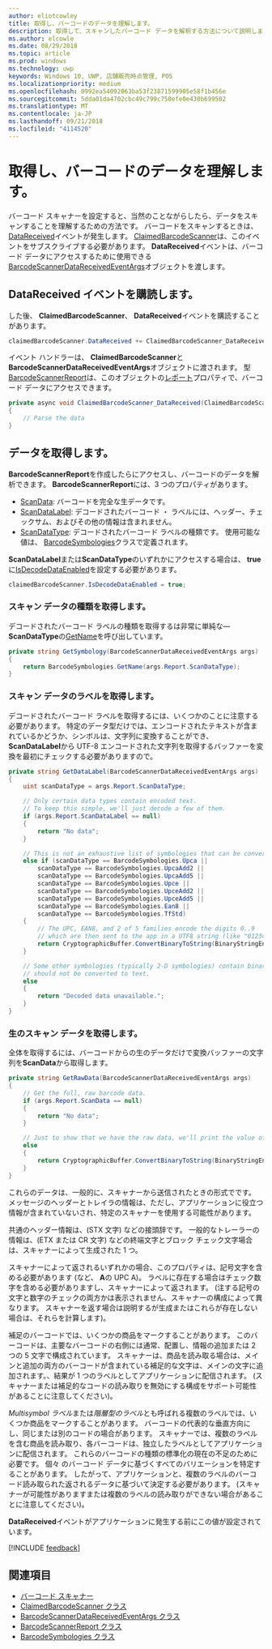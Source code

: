 ```yaml
---
author: eliotcowley
title: 取得し、バーコードのデータを理解します。
description: 取得して、スキャンしたバーコード データを解釈する方法について説明します。
ms.author: elcowle
ms.date: 08/29/2018
ms.topic: article
ms.prod: windows
ms.technology: uwp
keywords: Windows 10, UWP, 店舗販売時点管理, POS
ms.localizationpriority: medium
ms.openlocfilehash: 0992ea54092063ba53f23871599905e58f1b456e
ms.sourcegitcommit: 5dda01da4702cbc49c799c750efe0e430b699502
ms.translationtype: MT
ms.contentlocale: ja-JP
ms.lasthandoff: 09/21/2018
ms.locfileid: "4114520"
---
```

# <a name="obtain-and-understand-barcode-data"></a>取得し、バーコードのデータを理解します。

バーコード スキャナーを設定すると、当然のことながらしたら、データをスキャンすることを理解するための方法です。 バーコードをスキャンするときは、 [DataReceived](https://docs.microsoft.com/uwp/api/windows.devices.pointofservice.claimedbarcodescanner.datareceived)イベントが発生します。 [ClaimedBarcodeScanner](https://docs.microsoft.com/uwp/api/windows.devices.pointofservice.claimedbarcodescanner)は、このイベントをサブスクライブする必要があります。 **DataReceived**イベントは、バーコード データにアクセスするために使用できる[BarcodeScannerDataReceivedEventArgs](https://docs.microsoft.com/uwp/api/windows.devices.pointofservice.barcodescannerdatareceivedeventargs)オブジェクトを渡します。

## <a name="subscribe-to-the-datareceived-event"></a>DataReceived イベントを購読します。

した後、 **ClaimedBarcodeScanner**、 **DataReceived**イベントを購読することがあります。

```cs
claimedBarcodeScanner.DataReceived += ClaimedBarcodeScanner_DataReceived;
```

イベント ハンドラーは、 **ClaimedBarcodeScanner**と**BarcodeScannerDataReceivedEventArgs**オブジェクトに渡されます。 型[BarcodeScannerReport](https://docs.microsoft.com/uwp/api/windows.devices.pointofservice.barcodescannerreport)は、このオブジェクトの[レポート](https://docs.microsoft.com/uwp/api/windows.devices.pointofservice.barcodescannerdatareceivedeventargs.report#Windows_Devices_PointOfService_BarcodeScannerDataReceivedEventArgs_Report)プロパティで、バーコード データにアクセスできます。

```cs
private async void ClaimedBarcodeScanner_DataReceived(ClaimedBarcodeScanner sender, BarcodeScannerDataReceivedEventArgs args)
{
    // Parse the data
}
```

## <a name="get-the-data"></a>データを取得します。

**BarcodeScannerReport**を作成したらにアクセスし、バーコードのデータを解析できます。 **BarcodeScannerReport**には、3 つのプロパティがあります。

* [ScanData](https://docs.microsoft.com/uwp/api/windows.devices.pointofservice.barcodescannerreport.scandata): バーコードを完全な生データです。
* [ScanDataLabel](https://docs.microsoft.com/uwp/api/windows.devices.pointofservice.barcodescannerreport.scandatalabel): デコードされたバーコード ・ ラベルには、ヘッダー、チェックサム、およびその他の情報は含まれません。
* [ScanDataType](https://docs.microsoft.com/uwp/api/windows.devices.pointofservice.barcodescannerreport.scandatatype): デコードされたバーコード ラベルの種類です。 使用可能な値は、 [BarcodeSymbologies](https://docs.microsoft.com/uwp/api/windows.devices.pointofservice.barcodesymbologies)クラスで定義されます。

**ScanDataLabel**または**ScanDataType**のいずれかにアクセスする場合は、 **true**に[IsDecodeDataEnabled](https://docs.microsoft.com/uwp/api/windows.devices.pointofservice.claimedbarcodescanner.isdecodedataenabled#Windows_Devices_PointOfService_ClaimedBarcodeScanner_IsDecodeDataEnabled)を設定する必要があります。

```cs
claimedBarcodeScanner.IsDecodeDataEnabled = true;
```

### <a name="get-the-scan-data-type"></a>スキャン データの種類を取得します。

デコードされたバーコード ラベルの種類を取得するは非常に単純な&mdash; **ScanDataType**の[GetName](https://docs.microsoft.com/uwp/api/windows.devices.pointofservice.barcodesymbologies.getname)を呼び出しています。

```cs
private string GetSymbology(BarcodeScannerDataReceivedEventArgs args)
{
    return BarcodeSymbologies.GetName(args.Report.ScanDataType);
}
```

### <a name="get-the-scan-data-label"></a>スキャン データのラベルを取得します。

デコードされたバーコード ラベルを取得するには、いくつかのことに注意する必要があります。 特定のデータ型だけでは、エンコードされたテキストが含まれているかどうか、シンボルは、文字列に変換することができ、 **ScanDataLabel**から UTF-8 エンコードされた文字列を取得するバッファーを変換を最初にチェックする必要がありますので。

```cs
private string GetDataLabel(BarcodeScannerDataReceivedEventArgs args)
{
    uint scanDataType = args.Report.ScanDataType;

    // Only certain data types contain encoded text.
    // To keep this simple, we'll just decode a few of them.
    if (args.Report.ScanDataLabel == null)
    {
        return "No data";
    }

    // This is not an exhaustive list of symbologies that can be converted to a string.
    else if (scanDataType == BarcodeSymbologies.Upca ||
        scanDataType == BarcodeSymbologies.UpcaAdd2 ||
        scanDataType == BarcodeSymbologies.UpcaAdd5 ||
        scanDataType == BarcodeSymbologies.Upce ||
        scanDataType == BarcodeSymbologies.UpceAdd2 ||
        scanDataType == BarcodeSymbologies.UpceAdd5 ||
        scanDataType == BarcodeSymbologies.Ean8 ||
        scanDataType == BarcodeSymbologies.TfStd)
    {
        // The UPC, EAN8, and 2 of 5 families encode the digits 0..9
        // which are then sent to the app in a UTF8 string (like "01234").
        return CryptographicBuffer.ConvertBinaryToString(BinaryStringEncoding.Utf8, args.Report.ScanDataLabel);
    }

    // Some other symbologies (typically 2-D symbologies) contain binary data that
    // should not be converted to text.
    else
    {
        return "Decoded data unavailable.";
    }
}
```

### <a name="get-the-raw-scan-data"></a>生のスキャン データを取得します。

全体を取得するには、バーコードからの生のデータだけで変換バッファーの文字列を**ScanData**から取得します。

```cs
private string GetRawData(BarcodeScannerDataReceivedEventArgs args)
{
    // Get the full, raw barcode data.
    if (args.Report.ScanData == null)
    {
        return "No data";
    }

    // Just to show that we have the raw data, we'll print the value of the bytes.
    else
    {
        return CryptographicBuffer.ConvertBinaryToString(BinaryStringEncoding.Utf8, args.Report.ScanData);
    }
}
```

これらのデータは、一般的に、スキャナーから送信されたときの形式でです。 メッセージのヘッダーとトレイラの情報は、ただし、アプリケーションに役立つ情報が含まれていないされ、特定のスキャナーを使用する可能性があります。

共通のヘッダー情報は、(STX 文字) などの接頭辞です。 一般的なトレーラーの情報は、(ETX または CR 文字) などの終端文字とブロック チェック文字場合は、スキャナーによって生成された 1 つ。

スキャナーによって返されるいずれかの場合、このプロパティは、記号文字を含める必要があります (など、 **A**の UPC A)。 ラベルに存在する場合はチェック数字を含める必要がありますし、スキャナーによって返されます。 (注する記号の文字と数字のチェックの両方かは表示されません、スキャナーの構成によって異なります。 スキャナーを返す場合は説明するが生成またはこれらが存在しない場合は、それらを計算します)。

補足のバーコードでは、いくつかの商品をマークすることがあります。 このバーコードは、主要なバーコードの右側には通常、配置し、情報の追加または 2 つの 5 文字で構成されています。 スキャナーは、商品を読み取る場合は、メインと追加の両方のバーコードが含まれている補足的な文字は、メインの文字に追加されます。、結果が 1 つのラベルとしてアプリケーションに配信されます。 (スキャナーまたは補足的なコードの読み取りを無効にする構成をサポート可能性があることに注意してください)。

*Multisymbol ラベル*または*階層型のラベル*とも呼ばれる複数のラベルでは、いくつか商品をマークすることがあります。 バーコードの代表的な垂直方向にし、同じまたは別のコードの場合があります。 スキャナーでは、複数のラベルを含む商品を読み取り、各バーコードは、独立したラベルとしてアプリケーションに配信されます。 これらのバーコードの種類の標準化の現在の不足のために必要です。 個々 のバーコード データに基づくすべてのバリエーションを特定することがあります。 したがって、アプリケーションと、複数のラベルのバーコード読み取られた返されるデータに基づいて決定する必要があります。 (スキャナーが可能性がありますまたは複数のラベルの読み取りができない場合があることに注意してください)。

**DataReceived**イベントがアプリケーションに発生する前にこの値が設定されています。

[!INCLUDE [feedback](./includes/pos-feedback.md)]

## <a name="see-also"></a>関連項目
* [バーコード スキャナー](pos-barcodescanner.md)
* [ClaimedBarcodeScanner クラス](https://docs.microsoft.com/uwp/api/windows.devices.pointofservice.barcodesymbologies.getname)
* [BarcodeScannerDataReceivedEventArgs クラス](https://docs.microsoft.com/uwp/api/windows.devices.pointofservice.barcodescannerdatareceivedeventargs)
* [BarcodeScannerReport クラス](https://docs.microsoft.com/uwp/api/windows.devices.pointofservice.barcodescannerreport)
* [BarcodeSymbologies クラス](https://docs.microsoft.com/uwp/api/windows.devices.pointofservice.barcodesymbologies)